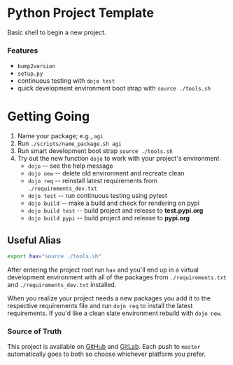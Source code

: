 # Python Project Template

Basic shell to begin a new project.

### Features

- `bump2version`
- `setup.py`
- continuous testing with `dojo test`
- quick development environment boot strap with `source ./tools.sh`

# Getting Going

1. Name your package; e.g., `agi`
2. Run `./scripts/name_package.sh agi`
3. Run smart development boot strap `source ./tools.sh`
4. Try out the new function `dojo` to work with your project's environment
    - `dojo` -- see the help message
    - `dojo new` -- delete old environment and recreate clean
    - `dojo req` -- reinstall latest requirements from `./requirements_dev.txt`
    - `dojo test` -- run continuous testing using pytest
    - `dojo build` -- make a build and check for rendering on pypi
    - `dojo build test` -- build project and release to **test.pypi.org**
    - `dojo build pypi` -- build project and release to **pypi.org**

## Useful Alias

```bash
export hax="source ./tools.sh"
```

After entering the project root run `hax` and you'll end up in a virtual
development environment with all of the packages from `./requirements.txt` and
`./requirements_dev.txt` installed.

When you realize your project needs a new packages you add it to the respective
requirements file and run `dojo req` to install the latest requirements. If
you'd like a clean slate environment rebuild with `dojo new`.


### Source of Truth

This project is available on [GitHub][github] and [GitLab][gitlab]. Each push to
`master` automatically goes to both so choose whichever platform you prefer.

[gitlab]: <https://gitlab.com/gikeymarcia/super-python-project-template>
"super-python-project-template @ GitLab"
[github]: <https://github.com/gikeymarcia/super-python-project-template>
"super-python-project-template @ GitHub"

